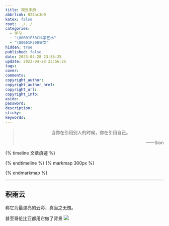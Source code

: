 ```yaml
---
title: 观云手册
abbrlink: 824ac3d0
katex: false
root: ../../
categories:
  - 学习
  - "\U0001F30C科学艺术"
  - "\U0001F308天文"
hidden: true
published: false
date: 2023-04-28 23:56:25
update: 2023-04-28 23:56:25
tags:
cover:
comments:
copyright_author:
copyright_author_href:
copyright_url:
copyright_info:
aside:
password:
description:
sticky:
keywords:
---
```


> <center>当你在引用别人的时候，你在引用自己。</center>
> <p align="right">——Sion</p>

{% timeline 文章痕迹 %}
<!-- timeline 2023-04-28-->
<!-- endtimeline -->
{% endtimeline %}
{% markmap 300px %}
<!-- @import "[TOC]" {cmd="toc" depthFrom=1 depthTo=6 orderedList=false} -->
<!-- code_chunk_output -->



<!-- /code_chunk_output -->
{% endmarkmap %}

-----


## 积雨云
称它为最漂亮的云彩，真当之无愧。

甚至哥伦比亚都用它做了背景
![](https://pic.si-on.top/2023/08/20230428235737.png)
